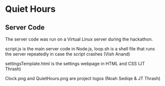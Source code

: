 # Quiet Hours
## Server Code

The server code was run on a Virtual Linux server during the hackathon.

script.js is the main server code in Node.js, loop.sh is a shell file that runs the server repeatedly in case the script crashes (Vish Anand)

settingsTemplate.html is the settings webpage in HTML and CSS (JT Thrash)

Clock.png and QuietHours.png are project logos (Noah Sediqe & JT Thrash)
